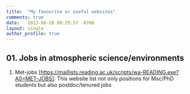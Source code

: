 ```yaml
---
title:  "My favourite or useful websites"
comments: true
date:   2023-08-28 09:25:57 -0700
layout: single
author_profile: true
---
```


## 01. Jobs in atmospheric science/environments

1. Met-jobs [https://maillists.reading.ac.uk/scripts/wa-READING.exe?A0=MET-JOBS]: This website list not only positions for Msc/PhD students but also postdoc/tenured jobs
